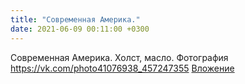 ```yaml
---
title: "Современная Америка."
date: 2021-06-09 00:11:00 +0300
---
```


Современная Америка.
Холст, масло.
Фотография
<a class="vk-attach" href="https://vk.com/photo41076938_457247355">https://vk.com/photo41076938_457247355</a>
<a class="vk-attach" href="https://vk.com/photo41076938_457247355">Вложение</a>

